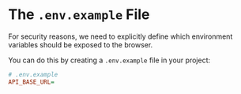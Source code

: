 # The `.env.example` File

For security reasons, we need to explicitly define which environment variables should be exposed to the browser.

You can do this by creating a `.env.example` file in your project:

```ini
# .env.example
API_BASE_URL=
```
